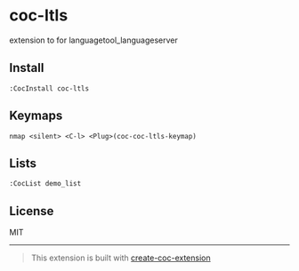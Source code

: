 # coc-ltls

extension to for languagetool_languageserver

## Install

`:CocInstall coc-ltls`

## Keymaps

`nmap <silent> <C-l> <Plug>(coc-coc-ltls-keymap)`

## Lists

`:CocList demo_list`

## License

MIT

---

> This extension is built with [create-coc-extension](https://github.com/fannheyward/create-coc-extension)
